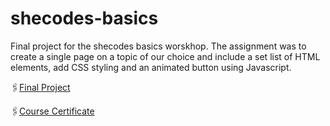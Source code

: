 # shecodes-basics

Final project for the shecodes basics worskhop. The assignment was to create a single page on a topic of our choice and include a set list of HTML elements, add CSS styling and an animated button using Javascript.

🖇[Final Project](https://www.shecodes.io/workshops/shecodes-online-workshop-55-0/projects/269333)

🖇[Course Certificate](https://www.shecodes.io/certificates/ff44b773baa0a0a62274ee552f492cc3)
